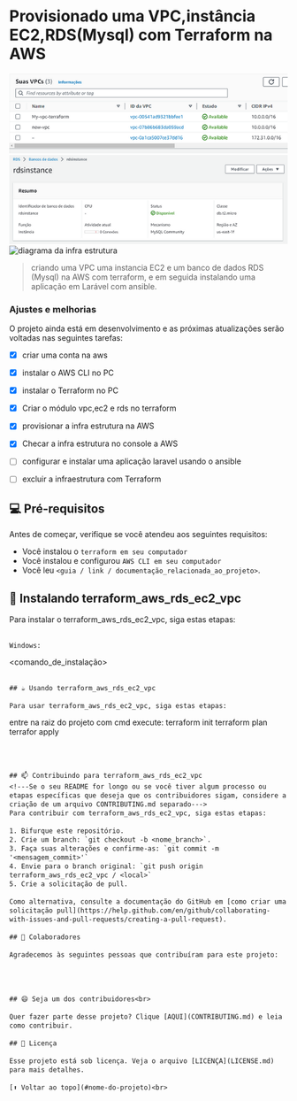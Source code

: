 # Provisionado uma VPC,instância EC2,RDS(Mysql) com Terraform na AWS

<!---Esses são exemplos. Veja https://shields.io para outras pessoas ou para personalizar este conjunto de escudos. Você pode querer incluir dependências, status do projeto e informações de licença aqui--->

<img src="img/vpc.png" alt="diagrama da infra estrutura">

<img src="img/rds.png" alt="diagrama da infra estrutura">

<img src="img/png.png" alt="diagrama da infra estrutura">


>  criando uma  VPC uma instancia EC2 e um banco de dados RDS (Mysql) na AWS com terraform,
   e em seguida instalando uma aplicação  em Larável  com ansible.

### Ajustes e melhorias

O projeto ainda está em desenvolvimento e as próximas atualizações serão voltadas nas seguintes tarefas:

- [x] criar uma conta na aws
- [x] instalar o AWS CLI no PC
- [x] instalar o Terraform no PC
- [x] Criar o módulo vpc,ec2 e rds no terraform
- [x] provisionar a infra estrutura na AWS
- [x] Checar a infra estrutura no console a AWS
- [ ] configurar e instalar uma aplicação laravel usando o ansible
- [ ] excluir a infraestrutura com Terraform
 

## 💻 Pré-requisitos

Antes de começar, verifique se você atendeu aos seguintes requisitos:
<!---Estes são apenas requisitos de exemplo. Adicionar, duplicar ou remover conforme necessário--->
* Você instalou o  `terraform em seu computador`
* Você instalou e configurou `AWS CLI em seu computador`
* Você leu `<guia / link / documentação_relacionada_ao_projeto>`.

## 🚀 Instalando terraform_aws_rds_ec2_vpc

Para instalar o terraform_aws_rds_ec2_vpc, siga estas etapas:


```

Windows:
```
<comando_de_instalação>
```

## ☕ Usando terraform_aws_rds_ec2_vpc

Para usar terraform_aws_rds_ec2_vpc, siga estas etapas:

```
entre na raiz do projeto com cmd execute:
terraform init
terraform plan
terrafor apply

```



## 📫 Contribuindo para terraform_aws_rds_ec2_vpc
<!---Se o seu README for longo ou se você tiver algum processo ou etapas específicas que deseja que os contribuidores sigam, considere a criação de um arquivo CONTRIBUTING.md separado--->
Para contribuir com terraform_aws_rds_ec2_vpc, siga estas etapas:

1. Bifurque este repositório.
2. Crie um branch: `git checkout -b <nome_branch>`.
3. Faça suas alterações e confirme-as: `git commit -m '<mensagem_commit>'`
4. Envie para o branch original: `git push origin terraform_aws_rds_ec2_vpc / <local>`
5. Crie a solicitação de pull.

Como alternativa, consulte a documentação do GitHub em [como criar uma solicitação pull](https://help.github.com/en/github/collaborating-with-issues-and-pull-requests/creating-a-pull-request).

## 🤝 Colaboradores

Agradecemos às seguintes pessoas que contribuíram para este projeto:




## 😄 Seja um dos contribuidores<br>

Quer fazer parte desse projeto? Clique [AQUI](CONTRIBUTING.md) e leia como contribuir.

## 📝 Licença

Esse projeto está sob licença. Veja o arquivo [LICENÇA](LICENSE.md) para mais detalhes.

[⬆ Voltar ao topo](#nome-do-projeto)<br>
